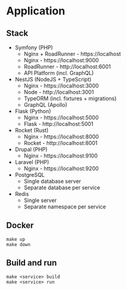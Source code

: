 # Application

## Stack

* Symfony (PHP)
  * Nginx + RoadRunner - https://localhost
  * Nginx - https://localhost:9000
  * RoadRunner - http://localhost:6001
  * API Platform (incl. GraphQL)
* NestJS (NodeJS + TypeScript)
  * Nginx - https://localhost:3000
  * Node - http://localhost:3001
  * TypeORM (incl. fixtures + migrations)
  * GraphQL (Apollo)
* Flask (Python)
  * Nginx - https://localhost:5000
  * Flask - http://localhost:5001
* Rocket (Rust)
  * Nginx - https://localhost:8000
  * Rocket - http://localhost:8001
* Drupal (PHP)
  * Nginx - https://localhost:9100
* Laravel (PHP)
  * Nginx - https://localhost:9200
* PostgreSQL
  * Single database server
  * Separate database per service
* Redis
  * Single server
  * Separate namespace per service

## Docker
    
    make up
    make down

## Build and run

    make <service> build
    make <service> run
